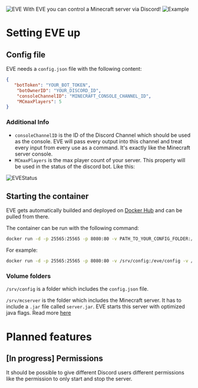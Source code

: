![EVE](https://imgur.com/cgiKlF3.png)
With EVE you can control a Minecraft server via Discord!
![Example](https://imgur.com/cEiEgAw.png)
# Setting EVE up
## Config file
EVE needs a `config.json` file with the following content:
```json
{
   "botToken": "YOUR_BOT_TOKEN",
    "botOwnerID": "YOUR_DISCORD_ID",
    "consoleChannelID": "MINECRAFT_CONSOLE_CHANNEL_ID",
    "MCmaxPlayers": 5
}
```
### Additional Info
- `consoleChannelID` is the ID of the Discord Channel which should be used as the console. EVE will pass every output into this channel and treat every input from every use as a command. It's exactly like the Minecraft server console.
- `MCmaxPlayers` is the max player count of your server. This property will be used in the status of the discord bot. Like this:

![EVEStatus](https://imgur.com/vw3Tdef.png)
## Starting the container
EVE gets automatically builded and deployed on [Docker Hub](https://hub.docker.com/r/giyomoon/eve) and can be pulled from there.

The container can be run with the following command:
```bash
docker run -d -p 25565:25565 -p 8080:80 -v PATH_TO_YOUR_CONFIG_FOLDER:/eve/config -v PATH_TO_YOUR_SERVER_FOLDER:/server --name EVE giyomoon/eve
```

For example:
```bash
docker run -d -p 25565:25565 -p 8080:80 -v /srv/config:/eve/config -v /srv/mcserver:/server --name EVE giyomoon/eve
```

### Volume folders
`/srv/config` is a folder which includes the `config.json` file.

`/srv/mcserver` is the folder which includes the Minecraft server. It has to include a `.jar` file called `server.jar`. EVE starts this server with optimized java flags. Read more [here](https://aikar.co/2018/07/02/tuning-the-jvm-g1gc-garbage-collector-flags-for-minecraft/)

# Planned features
## [In progress] Permissions
It should be possible to give different Discord users different permissions like the permission to only start and stop the server.